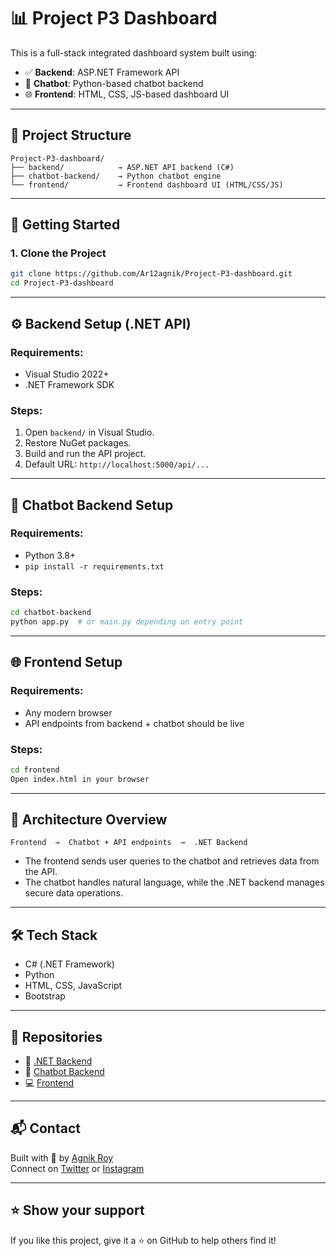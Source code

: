 
# 📊 Project P3 Dashboard

This is a full-stack integrated dashboard system built using:

- ✅ **Backend**: ASP.NET Framework API
- 🤖 **Chatbot**: Python-based chatbot backend
- 🌐 **Frontend**: HTML, CSS, JS-based dashboard UI

---

## 🧩 Project Structure

```
Project-P3-dashboard/
├── backend/            → ASP.NET API backend (C#)
├── chatbot-backend/    → Python chatbot engine
└── frontend/           → Frontend dashboard UI (HTML/CSS/JS)
```

---

## 🚀 Getting Started

### 1. Clone the Project

```bash
git clone https://github.com/Ar12agnik/Project-P3-dashboard.git
cd Project-P3-dashboard
```

---

## ⚙️ Backend Setup (.NET API)

### Requirements:
- Visual Studio 2022+
- .NET Framework SDK

### Steps:
1. Open `backend/` in Visual Studio.
2. Restore NuGet packages.
3. Build and run the API project.
4. Default URL: `http://localhost:5000/api/...`

---

## 🤖 Chatbot Backend Setup

### Requirements:
- Python 3.8+
- `pip install -r requirements.txt`

### Steps:
```bash
cd chatbot-backend
python app.py  # or main.py depending on entry point
```

---

## 🌐 Frontend Setup

### Requirements:
- Any modern browser
- API endpoints from backend + chatbot should be live

### Steps:
```bash
cd frontend
Open index.html in your browser
```

---

## 🧠 Architecture Overview

```
Frontend  →  Chatbot + API endpoints  →  .NET Backend
```

- The frontend sends user queries to the chatbot and retrieves data from the API.
- The chatbot handles natural language, while the .NET backend manages secure data operations.

---

## 🛠 Tech Stack

- C# (.NET Framework)
- Python
- HTML, CSS, JavaScript
- Bootstrap

---

## 📁 Repositories

- 🔌 [.NET Backend](https://github.com/Ar12agnik/dashboard-Dotnet-framework-API)
- 🤖 [Chatbot Backend](https://github.com/Ar12agnik/chatbot)
- 💻 [Frontend](https://github.com/Ar12agnik/dashboard-Frontend-part)

---

## 📬 Contact

Built with 💙 by [Agnik Roy](https://github.com/Ar12agnik)  
Connect on [Twitter](https://twitter.com/agnikroy12) or [Instagram](https://instagram.com/agnik.roy12)

---

## ⭐️ Show your support

If you like this project, give it a ⭐️ on GitHub to help others find it!
